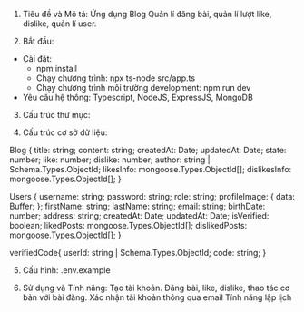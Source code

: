 1. Tiêu đề và Mô tả:
Ứng dụng Blog
Quản lí đăng bài, quản lí lượt like, dislike, quản lí user.

2. Bắt đầu:
- Cài đặt:
  * npm install
  * Chạy chương trình: npx ts-node src/app.ts
  * Chạy chương trình môi trường development: npm run dev
- Yêu cầu hệ thống:
Typescript, NodeJS, ExpressJS, MongoDB

3. Cấu trúc thư mục:

4. Cấu trúc cơ sở dữ liệu:

Blog {
  title: string;
  content: string;
  createdAt: Date;
  updatedAt: Date;
  state: number;
  like: number;
  dislike: number;
  author: string | Schema.Types.ObjectId;
  likesInfo: mongoose.Types.ObjectId[];
  dislikesInfo: mongoose.Types.ObjectId[];
}

Users {
    username: string;
  password: string;
  role: string;
  profileImage: {
    data: Buffer;
  };
  firstName: string;
  lastName: string;
  email: string;
  birthDate: number;
  address: string;
  createdAt: Date;
  updatedAt: Date;
  isVerified: boolean;
  likedPosts: mongoose.Types.ObjectId[];
  dislikedPosts: mongoose.Types.ObjectId[];
}

verifiedCode{
  userId: string | Schema.Types.ObjectId;
  code: string;
}

5. Cấu hình:
.env.example

6. Sử dụng và Tính năng:
  Tạo tài khoản.
  Đăng bài, like, dislike, thao tác cơ bản với bài đăng.
  Xác nhận tài khoản thông qua email
  Tính năng lập lịch
